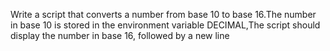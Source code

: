 Write a script that converts a number from base 10 to base 16.The number in base 10 is stored in the environment variable DECIMAL,The script should display the number in base 16, followed by a new line
